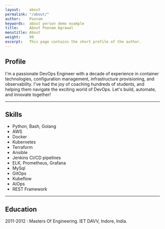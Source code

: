```yaml
---
layout:    about
permalink: "/about/"
author:    Poonam
keywords:  about person demo example
title:     About Poonam Agrawal
menutitle: About
weight:    90
excerpt:   This page contains the short profile of the author.
---
```


## Profile

I'm a passionate DevOps Engineer with a decade of experience in container technologies, configuration management, infrastructure provisioning, and observability. I've had the joy of coaching hundreds of students, and helping them navigate the exciting world of DevOps. Let's build, automate, and innovate together!

---

## Skills

- Python, Bash, Golang
- AWS
- Docker
- Kubernetes
- Terraform
- Ansible
- Jenkins CI/CD pipelines
- ELK, Prometheus, Grafana
- MySql
- GitOps
- Kubeflow
- AIOps
- REST Framework
  
---

## Education

2011-2012
: Masters Of Engineering. IET DAVV, Indore, India.



